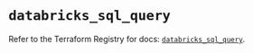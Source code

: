 # `databricks_sql_query`

Refer to the Terraform Registry for docs: [`databricks_sql_query`](https://registry.terraform.io/providers/databricks/databricks/1.56.0/docs/resources/sql_query).
